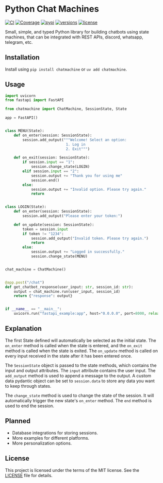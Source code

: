 # Python Chat Machines

[![CI](https://img.shields.io/github/actions/workflow/status/pydantic/pydantic/ci.yml?branch=main&logo=github&label=CI)](https://github.com/pydantic/pydantic/actions?query=event%3Apush+branch%3Amain+workflow%3ACI)
[![Coverage](https://coverage-badge.samuelcolvin.workers.dev/pydantic/pydantic.svg)](https://coverage-badge.samuelcolvin.workers.dev/redirect/pydantic/pydantic)
[![pypi](https://img.shields.io/pypi/v/pydantic.svg)](https://pypi.python.org/pypi/pydantic)
[![versions](https://img.shields.io/pypi/pyversions/pydantic.svg)](https://github.com/pydantic/pydantic)
[![license](https://img.shields.io/github/license/pydantic/pydantic.svg)](https://github.com/pydantic/pydantic/blob/main/LICENSE)

Small, simple, and typed Python library for building chatbots using state machines, that can be integrated with REST APIs, discord, whatsapp, telegram, etc.

## Installation

Install using `pip install chatmachine` or `uv add chatmachine`.

## Usage

```python
import uvicorn
from fastapi import FastAPI

from chatmachine import ChatMachine, SessionState, State

app = FastAPI()


class MENU(State):
    def on_enter(session: SessionState):
        session.add_output("""Welcome! Select an option:                  
                            1. Log in
                            2. Exit""")

    def on_exit(session: SessionState):
        if session.input == "1":
            session.change_state(LOGIN)
        elif session.input == "2":
            session.output += "Thank you for using me"
            session.end()
        else:
            session.output += "Invalid option. Please try again."
            return


class LOGIN(State):
    def on_enter(session: SessionState):
        session.add_output("Please enter your token:")

    def on_update(session: SessionState):
        token = session.input
        if token != "1234":
            session.add_output("Invalid token. Please try again.")
            return
        else:
            session.output += "Logged in successfully."
            session.change_state(MENU)


chat_machine = ChatMachine()


@app.post("/chat")
def get_chatbot_response(user_input: str, session_id: str):
    output = chat_machine.run(user_input, session_id)
    return {"response": output}


if __name__ == "__main__":
    uvicorn.run("fastapi_example:app", host="0.0.0.0", port=8000, reload=True)
```

## Explanation

The first State defined will automatically be selected as the initial state. The `on_enter` method is called when the state is entered, and the `on_exit` method is called when the state is exited. The `on_update` method is called on every input received in the state after it has been entered once.

The `SessionState` object is passed to the state methods, which contains the input and output attributes. The `input` attribute contains the user input. The `add_output` method is used to append a message to the output. A custom data pydantic object can be set to `session.data` to store any data you want to keep through states.

The `change_state` method is used to change the state of the session. It will automatically trigger the new state's `on_enter` method. The `end` method is used to end the session.

## Planned
- Database integrations for storing sessions.
- More examples for different platforms.
- More personalization options.

## License
This project is licensed under the terms of the MIT license. See the [LICENSE](LICENSE) file for details.
